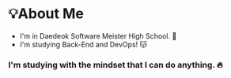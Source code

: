 # 💡About Me
- I'm in Daedeok Software Meister High School. 🏫
- I'm studying Back-End and DevOps! 😽

### I'm studying with the mindset that I can do anything. 🔥
